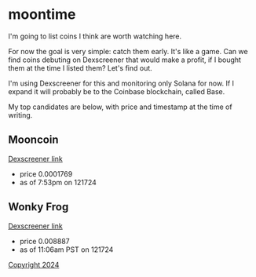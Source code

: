 # moontime

I'm going to list coins I think are worth watching here.

For now the goal is very simple: catch them early. It's like a game. Can we find coins debuting on Dexscreener that would make a profit, if I bought them at the time I listed them? Let's find out.

I'm using Dexscreener for this and monitoring only Solana for now. If I expand it will probably be to the Coinbase blockchain, called Base.

My top candidates are below, with price and timestamp at the time of writing.

## Mooncoin

[Dexscreener link](https://dexscreener.com/solana/2wzyakv4v3pymynrfwf3ux7gcqqaritbt8ymjn3nanhy)

- price 0.0001769
- as of 7:53pm on 121724

## Wonky Frog

[Dexscreener link](https://dexscreener.com/solana/gwm41kcnthc7zwmvej1vjpv8xev1v54yrnuiphtheqz8)

- price 0.008887 
- as of 11:06am PST on 121724

[Copyright 2024](https://github.com/julianeon/cooking)
